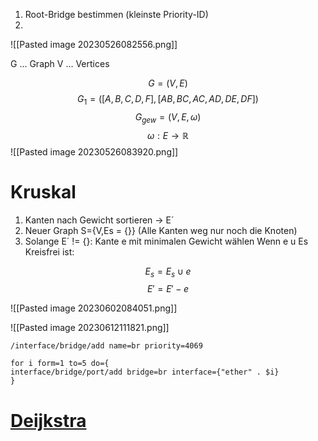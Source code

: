 1. Root-Bridge bestimmen (kleinste Priority-ID)
2. 

![[Pasted image 20230526082556.png]]

G ... Graph
V … Vertices

$$
G=(V,E)
$$
$$
G_{1} = ( [A,B,C,D,F] , [AB,BC,AC,AD,DE,DF] )
$$
$$
G_{gew} = (V,E,\omega) 
$$
$$
\omega: E \to \mathbb{R}
$$
![[Pasted image 20230526083920.png]]


# Kruskal

1. Kanten nach Gewicht sortieren -> E´
2. Neuer Graph S={V,Es = {}} (Alle Kanten weg nur noch die Knoten)
3. Solange E´ != {}:
		Kante e mit minimalen Gewicht wählen
		Wenn e u Es Kreisfrei ist:

$$
E_{s} = E_{s} \cup e
$$
$$
E' = E' - e
$$

![[Pasted image 20230602084051.png]]

![[Pasted image 20230612111821.png]]

~~~micgroddig
/interface/bridge/add name=br priority=4069

for i form=1 to=5 do={
interface/bridge/port/add bridge=br interface={"ether" . $i}
}

~~~

# [Deijkstra](https://de.wikipedia.org/wiki/Dijkstra-Algorithmus)


